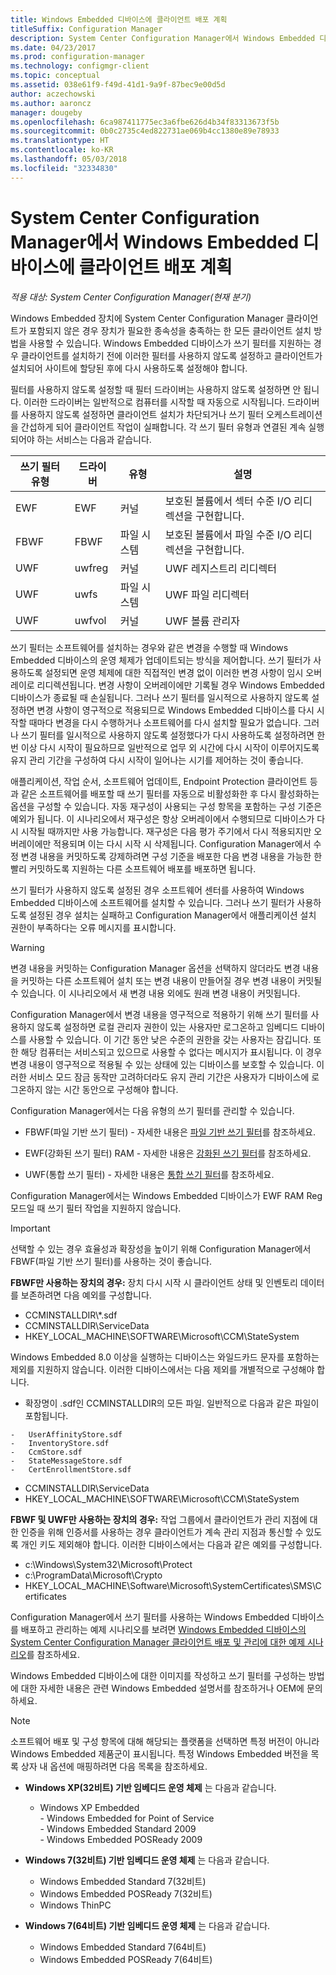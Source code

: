 ```yaml
---
title: Windows Embedded 디바이스에 클라이언트 배포 계획
titleSuffix: Configuration Manager
description: System Center Configuration Manager에서 Windows Embedded 디바이스에 클라이언트 배포를 계획합니다.
ms.date: 04/23/2017
ms.prod: configuration-manager
ms.technology: configmgr-client
ms.topic: conceptual
ms.assetid: 038e61f9-f49d-41d1-9a9f-87bec9e00d5d
author: aczechowski
ms.author: aaroncz
manager: dougeby
ms.openlocfilehash: 6ca987411775ec3a6fbe626d4b34f83313673f5b
ms.sourcegitcommit: 0b0c2735c4ed822731ae069b4cc1380e89e78933
ms.translationtype: HT
ms.contentlocale: ko-KR
ms.lasthandoff: 05/03/2018
ms.locfileid: "32334830"
---
```

# <a name="planning-for-client-deployment-to-windows-embedded-devices-in-system-center-configuration-manager"></a>System Center Configuration Manager에서 Windows Embedded 디바이스에 클라이언트 배포 계획

*적용 대상: System Center Configuration Manager(현재 분기)*

<a name="BKMK_DeployClientEmbedded"></a> Windows Embedded 장치에 System Center Configuration Manager 클라이언트가 포함되지 않은 경우 장치가 필요한 종속성을 충족하는 한 모든 클라이언트 설치 방법을 사용할 수 있습니다. Windows Embedded 디바이스가 쓰기 필터를 지원하는 경우 클라이언트를 설치하기 전에 이러한 필터를 사용하지 않도록 설정하고 클라이언트가 설치되어 사이트에 할당된 후에 다시 사용하도록 설정해야 합니다.  

 필터를 사용하지 않도록 설정할 때 필터 드라이버는 사용하지 않도록 설정하면 안 됩니다. 이러한 드라이버는 일반적으로 컴퓨터를 시작할 때 자동으로 시작됩니다. 드라이버를 사용하지 않도록 설정하면 클라이언트 설치가 차단되거나 쓰기 필터 오케스트레이션을 간섭하게 되어 클라이언트 작업이 실패합니다. 각 쓰기 필터 유형과 연결된 계속 실행되어야 하는 서비스는 다음과 같습니다.  

|쓰기 필터 유형|드라이버|유형|설명|  
|-----------------------|------------|----------|-----------------|  
|EWF|EWF|커널|보호된 볼륨에서 섹터 수준 I/O 리디렉션을 구현합니다.|  
|FBWF|FBWF|파일 시스템|보호된 볼륨에서 파일 수준 I/O 리디렉션을 구현합니다.|  
|UWF|uwfreg|커널|UWF 레지스트리 리디렉터|  
|UWF|uwfs|파일 시스템|UWF 파일 리디렉터|  
|UWF|uwfvol|커널|UWF 볼륨 관리자|  

 쓰기 필터는 소프트웨어를 설치하는 경우와 같은 변경을 수행할 때 Windows Embedded 디바이스의 운영 체제가 업데이트되는 방식을 제어합니다. 쓰기 필터가 사용하도록 설정되면 운영 체제에 대한 직접적인 변경 없이 이러한 변경 사항이 임시 오버레이로 리디렉션됩니다. 변경 사항이 오버레이에만 기록될 경우 Windows Embedded 디바이스가 종료될 때 손실됩니다. 그러나 쓰기 필터를 일시적으로 사용하지 않도록 설정하면 변경 사항이 영구적으로 적용되므로 Windows Embedded 디바이스를 다시 시작할 때마다 변경을 다시 수행하거나 소프트웨어를 다시 설치할 필요가 없습니다. 그러나 쓰기 필터를 일시적으로 사용하지 않도록 설정했다가 다시 사용하도록 설정하려면 한 번 이상 다시 시작이 필요하므로 일반적으로 업무 외 시간에 다시 시작이 이루어지도록 유지 관리 기간을 구성하여 다시 시작이 일어나는 시기를 제어하는 것이 좋습니다.  

 애플리케이션, 작업 순서, 소프트웨어 업데이트, Endpoint Protection 클라이언트 등과 같은 소프트웨어를 배포할 때 쓰기 필터를 자동으로 비활성화한 후 다시 활성화하는 옵션을 구성할 수 있습니다. 자동 재구성이 사용되는 구성 항목을 포함하는 구성 기준은 예외가 됩니다. 이 시나리오에서 재구성은 항상 오버레이에서 수행되므로 디바이스가 다시 시작될 때까지만 사용 가능합니다. 재구성은 다음 평가 주기에서 다시 적용되지만 오버레이에만 적용되며 이는 다시 시작 시 삭제됩니다. Configuration Manager에서 수정 변경 내용을 커밋하도록 강제하려면 구성 기준을 배포한 다음 변경 내용을 가능한 한 빨리 커밋하도록 지원하는 다른 소프트웨어 배포를 배포하면 됩니다.  

 쓰기 필터가 사용하지 않도록 설정된 경우 소프트웨어 센터를 사용하여 Windows Embedded 디바이스에 소프트웨어를 설치할 수 있습니다. 그러나 쓰기 필터가 사용하도록 설정된 경우 설치는 실패하고 Configuration Manager에서 애플리케이션 설치 권한이 부족하다는 오류 메시지를 표시합니다.  

> [!WARNING]  
>  변경 내용을 커밋하는 Configuration Manager 옵션을 선택하지 않더라도 변경 내용을 커밋하는 다른 소프트웨어 설치 또는 변경 내용이 만들어질 경우 변경 내용이 커밋될 수 있습니다. 이 시나리오에서 새 변경 내용 외에도 원래 변경 내용이 커밋됩니다.  

 Configuration Manager에서 변경 내용을 영구적으로 적용하기 위해 쓰기 필터를 사용하지 않도록 설정하면 로컬 관리자 권한이 있는 사용자만 로그온하고 임베디드 디바이스를 사용할 수 있습니다. 이 기간 동안 낮은 수준의 권한을 갖는 사용자는 잠깁니다. 또한 해당 컴퓨터는 서비스되고 있으므로 사용할 수 없다는 메시지가 표시됩니다. 이 경우 변경 내용이 영구적으로 적용될 수 있는 상태에 있는 디바이스를 보호할 수 있습니다. 이러한 서비스 모드 잠금 동작만 고려하더라도 유지 관리 기간은 사용자가 디바이스에 로그온하지 않는 시간 동안으로 구성해야 합니다.  

 Configuration Manager에서는 다음 유형의 쓰기 필터를 관리할 수 있습니다.  

-   FBWF(파일 기반 쓰기 필터) - 자세한 내용은 [파일 기반 쓰기 필터](http://go.microsoft.com/fwlink/?LinkID=204717)를 참조하세요.  

-   EWF(강화된 쓰기 필터) RAM - 자세한 내용은 [강화된 쓰기 필터](http://go.microsoft.com/fwlink/?LinkId=204718)를 참조하세요.  

-   UWF(통합 쓰기 필터) - 자세한 내용은 [통합 쓰기 필터](http://go.microsoft.com/fwlink/?LinkId=309236)를 참조하세요.  

 Configuration Manager에서는 Windows Embedded 디바이스가 EWF RAM Reg 모드일 때 쓰기 필터 작업을 지원하지 않습니다.  

> [!IMPORTANT]  
>  선택할 수 있는 경우 효율성과 확장성을 높이기 위해 Configuration Manager에서 FBWF(파일 기반 쓰기 필터)를 사용하는 것이 좋습니다.
>
> **FBWF만 사용하는 장치의 경우:** 장치 다시 시작 시 클라이언트 상태 및 인벤토리 데이터를 보존하려면 다음 예외를 구성합니다.  
>   
>  -   CCMINSTALLDIR\\\*.sdf  
> -   CCMINSTALLDIR\ServiceData  
> -   HKEY_LOCAL_MACHINE\SOFTWARE\Microsoft\CCM\StateSystem  
>   
>  Windows Embedded 8.0 이상을 실행하는 디바이스는 와일드카드 문자를 포함하는 제외를 지원하지 않습니다. 이러한 디바이스에서는 다음 제외를 개별적으로 구성해야 합니다.  
>   
>  -   확장명이 .sdf인 CCMINSTALLDIR의 모든 파일. 일반적으로 다음과 같은 파일이 포함됩니다.  
>   
>     -   UserAffinityStore.sdf  
>     -   InventoryStore.sdf  
>     -   CcmStore.sdf  
>     -   StateMessageStore.sdf  
>     -   CertEnrollmentStore.sdf  
> -   CCMINSTALLDIR\ServiceData  
> -   HKEY_LOCAL_MACHINE\SOFTWARE\Microsoft\CCM\StateSystem  
>   
> **FBWF 및 UWF만 사용하는 장치의 경우:** 작업 그룹에서 클라이언트가 관리 지점에 대한 인증을 위해 인증서를 사용하는 경우 클라이언트가 계속 관리 지점과 통신할 수 있도록 개인 키도 제외해야 합니다. 이러한 디바이스에서는 다음과 같은 예외를 구성합니다.  
>   
>  -   c:\Windows\System32\Microsoft\Protect  
> -   c:\ProgramData\Microsoft\Crypto  
> -   HKEY_LOCAL_MACHINE\Software\Microsoft\SystemCertificates\SMS\Certificates  

 Configuration Manager에서 쓰기 필터를 사용하는 Windows Embedded 디바이스를 배포하고 관리하는 예제 시나리오를 보려면 [Windows Embedded 디바이스의 System Center Configuration Manager 클라이언트 배포 및 관리에 대한 예제 시나리오](../../../../core/clients/deploy/example-scenario-for-deploying-and-managing-clients-on-windows-embedded-devices.md)를 참조하세요.  

 Windows Embedded 디바이스에 대한 이미지를 작성하고 쓰기 필터를 구성하는 방법에 대한 자세한 내용은 관련 Windows Embedded 설명서를 참조하거나 OEM에 문의하세요.  

> [!NOTE]  
>  소프트웨어 배포 및 구성 항목에 대해 해당되는 플랫폼을 선택하면 특정 버전이 아니라 Windows Embedded 제품군이 표시됩니다. 특정 Windows Embedded 버전을 목록 상자 내 옵션에 매핑하려면 다음 목록을 참조하세요.  
>   
>  -   **Windows XP(32비트) 기반 임베디드 운영 체제** 는 다음과 같습니다.  
>   
>      -   Windows XP Embedded  
>     -   Windows Embedded for Point of Service  
>     -   Windows Embedded Standard 2009  
>     -   Windows Embedded POSReady 2009  
> -   **Windows 7(32비트) 기반 임베디드 운영 체제** 는 다음과 같습니다.  
>   
>      -   Windows Embedded Standard 7(32비트)  
>     -   Windows Embedded POSReady 7(32비트)  
>     -   Windows ThinPC  
> -   **Windows 7(64비트) 기반 임베디드 운영 체제** 는 다음과 같습니다.  
>   
>      -   Windows Embedded Standard 7(64비트)  
>     -   Windows Embedded POSReady 7(64비트)
